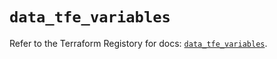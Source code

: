 # `data_tfe_variables`

Refer to the Terraform Registory for docs: [`data_tfe_variables`](https://registry.terraform.io/providers/hashicorp/tfe/0.49.1/docs/data-sources/variables).
